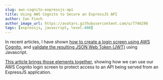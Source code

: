 ```yaml
---
slug: aws-cognito-expressjs-api
title: Using AWS Cognito to Secure an ExpressJS API
author: Ian Finch
author_image_url: https://avatars.githubusercontent.com/u/7746296
tags: [expressjs, javascript, level-400]
---
```


In recent articles, I have shown [how to create a login screen using AWS Cognito](https://ian-says.com/articles/aws-cognito-user-pool/), and [validate the resulting JSON Web Token (JWT)](https://ian-says.com/articles/jwt-parsing-with-javascript/) using Javascript. 

[This article brings those elements together](https://ian-says.com/articles/aws-cognito-expressjs-api/), showing how we can use our AWS Cognito login screen to protect access to an API being served from an ExpressJS application.

